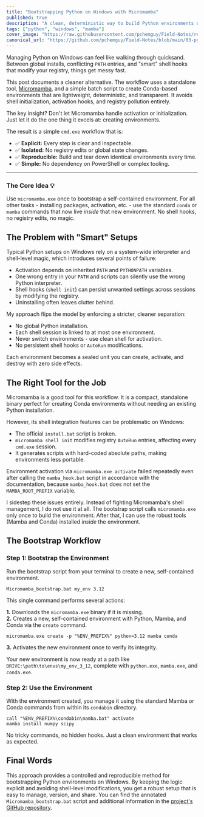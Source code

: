 ```yaml
---
title: "Bootstrapping Python on Windows with Micromamba"
published: true
description: "A clean, deterministic way to build Python environments on Windows without shell hooks, registry edits, or broken installers. Use Micromamba only for what it does best."
tags: ["python", "windows", "mamba"]
cover_image: "https://raw.githubusercontent.com/pchemguy/Field-Notes/refs/heads/main/03-python-env-windows/visw.jpg"
canonical_url: "https://github.com/pchemguy/Field-Notes/blob/main/03-python-env-windows/README.md"
---
```


Managing Python on Windows can feel like walking through quicksand. Between global installs, conflicting `PATH` entries, and "smart" shell hooks that modify your registry, things get messy fast.

This post documents a cleaner alternative. The workflow uses a standalone tool, [Micromamba](https://github.com/mamba-org/micromamba-releases), and a simple batch script to create Conda-based environments that are lightweight, deterministic, and transparent. It avoids shell initialization, activation hooks, and registry pollution entirely.

The key insight? Don't let Micromamba handle activation or initialization. Just let it do the one thing it excels at: creating environments.

The result is a simple `cmd.exe` workflow that is:
- ✅ **Explicit:** Every step is clear and inspectable.
- ✅ **Isolated:** No registry edits or global state changes.
- ✅ **Reproducible:** Build and tear down identical environments every time.
- ✅ **Simple:** No dependency on PowerShell or complex tooling.

---

### The Core Idea 💡

Use `micromamba.exe` once to bootstrap a self-contained environment. For all other tasks - installing packages, activation, etc. - use the standard `conda` or `mamba` commands that now live *inside* that new environment. No shell hooks, no registry edits, no magic.

## The Problem with "Smart" Setups

Typical Python setups on Windows rely on a system-wide interpreter and shell-level magic, which introduces several points of failure:
- Activation depends on inherited `PATH` and `PYTHONPATH` variables.
- One wrong entry in your `PATH` and scripts can silently use the wrong Python interpreter.
- Shell hooks (`shell init`) can persist unwanted settings across sessions by modifying the registry.
- Uninstalling often leaves clutter behind.

My approach flips the model by enforcing a stricter, cleaner separation:
- No global Python installation.
- Each shell session is linked to at most one environment.
- Never switch environments - use clean shell for activation.
- No persistent shell hooks or `AutoRun` modifications.

Each environment becomes a sealed unit you can create, activate, and destroy with zero side effects.

## The Right Tool for the Job

Micromamba is a good tool for this workflow. It is a compact, standalone binary perfect for creating Conda environments without needing an existing Python installation.

However, its shell integration features can be problematic on Windows:
- The official `install.bat` script is broken.
- `micromamba shell init` modifies registry `AutoRun` entries, affecting every `cmd.exe` session.
- It generates scripts with hard-coded absolute paths, making environments less portable.

Environment activation via `micromamba.exe activate` failed repeatedly even after calling the `mamba_hook.bat` script in accordance with the documentation, because `mamba_hook.bat` does not set the `MAMBA_ROOT_PREFIX` variable.

I sidestep these issues entirely. Instead of fighting Micromamba's shell management, I do not use it at all. The bootstrap script calls `micromamba.exe` only once to build the environment. After that, I can use the robust tools (Mamba and Conda) installed *inside* the environment.

## The Bootstrap Workflow

### Step 1: Bootstrap the Environment

Run the bootstrap script from your terminal to create a new, self-contained environment.

```batch
Micromamba_bootstrap.bat my_env 3.12
```

This single command performs several actions:

**1.** Downloads the `micromamba.exe` binary if it is missing.  
**2.** Creates a new, self-contained environment with Python, Mamba, and Conda via the `create` command.

```batch
micromamba.exe create -p "%ENV_PREFIX%" python=3.12 mamba conda
```
  
**3.** Activates the new environment once to verify its integrity.

Your new environment is now ready at a path like `DRIVE:\path\to\envs\my_env_3_12`, complete with `python.exe`, `mamba.exe`, and `conda.exe`.

### Step 2: Use the Environment

With the environment created, you manage it using the standard Mamba or Conda commands from within its `condabin` directory.

```batch
call "%ENV_PREFIX%\condabin\mamba.bat" activate
mamba install numpy scipy
```

No tricky commands, no hidden hooks. Just a clean environment that works as expected.

## Final Words

This approach provides a controlled and reproducible method for bootstrapping Python environments on Windows. By keeping the logic explicit and avoiding shell-level modifications, you get a robust setup that is easy to manage, version, and share. You can find the annotated `Micromamba_bootstrap.bat` script and additional information in the [project's GitHub repository](https://github.com/pchemguy/Field-Notes/tree/main/03-python-env-windows).
